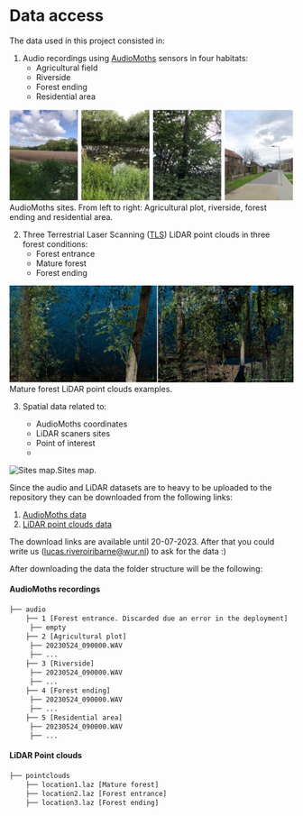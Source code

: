 # Data access

The data used in this project consisted in:

1.	Audio recordings using [AudioMoths](https://www.openacousticdevices.info/audiomoth) sensors in four habitats:
	-	Agricultural field
	-	Riverside
	-	Forest ending
	-	Residential area

![AudioMoths sites. From left to right: Agricultural plot, riverside, forest ending and residential area.](https://github.com/LRiveroIribarne/IDV_RSGIC_BBOXGroup1/blob/4369dc72e79f4c7eac8cb44442f43e0fddd62c80/imgs/audiomoths_sites.png)AudioMoths sites. From left to right: Agricultural plot, riverside, forest ending and residential area.
	
2.	Three Terrestrial Laser Scanning ([TLS](https://www.wur.nl/en/research-results/chair-groups/environmental-sciences/laboratory-of-geo-information-science-and-remote-sensing/research/sensing-measuring/terrestrial-laser-scanning-research.htm)) LiDAR point clouds in three forest conditions:
	-	Forest entrance
	-	Mature forest
	-	Forest ending

![Mature forest LiDAR point clouds examples.](https://github.com/LRiveroIribarne/IDV_RSGIC_BBOXGroup1/blob/877525c9575d31ac824eaf4f3b9f38b13ee87f3b/imgs/example_point_cloud.png)Mature forest LiDAR point clouds examples.

3. Spatial data related to:

	-	AudioMoths coordinates
	-	LiDAR scaners sites
	-	Point of interest
	-	
![Sites map.](https://github.com/LRiveroIribarne/IDV_RSGIC_BBOXGroup1/blob/19ea7b354e19487c91ab2925ec59605304a8512a/imgs/sites_map.png)Sites map.

Since the audio and LiDAR datasets are to heavy to be uploaded to the repository they can be downloaded from the following links:

1. [AudioMoths data](https://filesender.surf.nl/?s=download&token=60f94db8-51c9-4e57-bc8d-d11d29f8c507)
2. [LiDAR point clouds data](https://filesender.surf.nl/?s=download&token=4cdf413d-af36-4fcd-8eab-d3ca4acb10d7)

The download links are available until 20-07-2023. After that you could write us (lucas.riveroiribarne@wur.nl) to ask for the data :)

After downloading the data the folder structure will be the following:

####  AudioMoths recordings
```
├── audio
    ├── 1 [Forest entrance. Discarded due an error in the deployment]
     ├── empty 
    ├── 2 [Agricultural plot]
     ├── 20230524_090000.WAV
     ├── ...
    ├── 3 [Riverside]
     ├── 20230524_090000.WAV
     ├── ...
    ├── 4 [Forest ending]
     ├── 20230524_090000.WAV
     ├── ...
    ├── 5 [Residential area]
     ├── 20230524_090000.WAV
     ├── ...          
```
####  LiDAR Point clouds
```
├── pointclouds
    ├── location1.laz [Mature forest]
    ├── location2.laz [Forest entrance]
    ├── location3.laz [Forest ending]      
```
